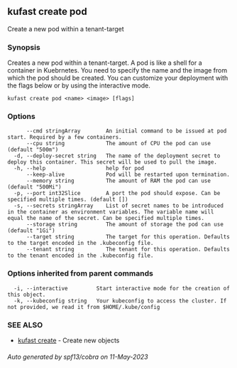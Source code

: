 ## kufast create pod

Create a new pod within a tenant-target

### Synopsis

Creates a new pod within a tenant-target. A pod is like a shell for a container in Kuebrnetes. 
You need to specify the name and the image from which the pod should be created.
You can customize your deployment with the flags below or by using the interactive mode.

```
kufast create pod <name> <image> [flags]
```

### Options

```
      --cmd stringArray        An initial command to be issued at pod start. Required by a few containers.
      --cpu string             The amount of CPU the pod can use (default "500m")
  -d, --deploy-secret string   The name of the deployment secret to deploy this container. This secret will be used to pull the image.
  -h, --help                   help for pod
      --keep-alive             Pod will be restarted upon termination.
      --memory string          The amount of RAM the pod can use (default "500Mi")
  -p, --port int32Slice        A port the pod should expose. Can be specified multiple times. (default [])
  -s, --secrets stringArray    List of secret names to be introduced in the container as environment variables. The variable name will equal the name of the secret. Can be specified multiple times.
      --storage string         The amount of storage the pod can use (default "1Gi")
      --target string          The target for this operation. Defaults to the target encoded in the .kubeconfig file.
      --tenant string          The tenant for this operation. Defaults to the tenant encoded in the .kubeconfig file.
```

### Options inherited from parent commands

```
  -i, --interactive         Start interactive mode for the creation of this object.
  -k, --kubeconfig string   Your kubeconfig to access the cluster. If not provided, we read it from $HOME/.kube/config
```

### SEE ALSO

* [kufast create](kufast_create.md)	 - Create new objects

###### Auto generated by spf13/cobra on 11-May-2023
